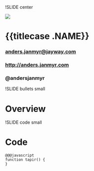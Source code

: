 !SLIDE center

![](coreos.png)
# {{titlecase .NAME}}
### anders.janmyr@jayway.com
### http://anders.janmyr.com
### @andersjanmyr

!SLIDE bullets small
# Overview

!SLIDE code small
# Code

    @@@javascript
    function tapir() {
    }

